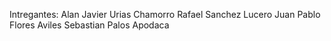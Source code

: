 Intregantes:
Alan Javier Urias Chamorro
Rafael Sanchez Lucero
Juan Pablo Flores Aviles
Sebastian Palos Apodaca
